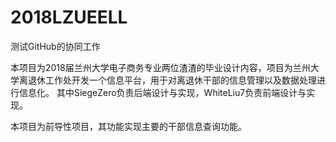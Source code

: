 # 2018LZUEELL

测试GitHub的协同工作

本项目为2018届兰州大学电子商务专业两位渣渣的毕业设计内容，项目为兰州大学离退休工作处开发一个信息平台，用于对离退休干部的信息管理以及数据处理进行信息化。
其中SiegeZero负责后端设计与实现，WhiteLiu7负责前端设计与实现。

本项目为前导性项目，其功能实现主要的干部信息查询功能。
